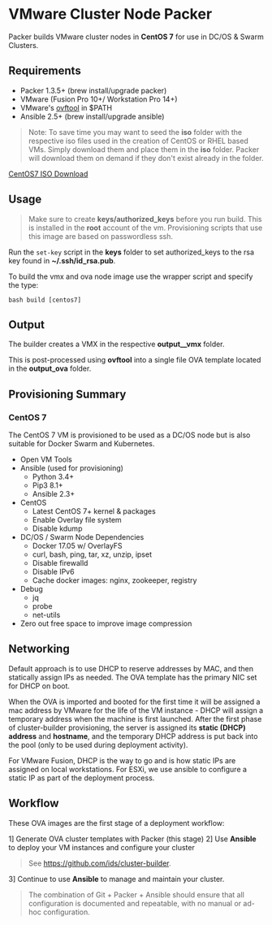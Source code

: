# VMware Cluster Node Packer
Packer builds VMware cluster nodes in **CentOS 7** for use in DC/OS & Swarm Clusters.

## Requirements
  - Packer 1.3.5+ (brew install/upgrade packer)
  - VMware (Fusion Pro 10+/ Workstation Pro 14+)
  - VMware's [ovftool](https://my.vmware.com/web/vmware/details?downloadGroup=OVFTOOL420-OSS&productId=614)  in $PATH
  - Ansible 2.5+ (brew install/upgrade ansible)

> Note: To save time you may want to seed the __iso__ folder with the respective iso files used in the creation of CentOS or RHEL based VMs.  Simply download them and place them in the __iso__ folder. Packer will download them on demand if they don't exist already in the folder.

[CentOS7 ISO Download](http://mirrors.sonic.net/centos/7/isos/x86_64/CentOS-7-x86_64-Minimal-1810.iso)

## Usage
> Make sure to create **keys/authorized_keys** before you run build.  This is installed in the **root** account of the vm.  Provisioning scripts that use this image are based on passwordless ssh.

Run the `set-key` script in the **keys** folder to set authorized_keys to the rsa key found in **~/.ssh/id_rsa.pub**.

To build the vmx and ova node image use the wrapper script and specify the type:

    bash build [centos7]


## Output
The builder creates a VMX in the respective **output_**<centos7>**_vmx** folder.

This is post-processed using **ovftool** into a single file OVA template located in the **output_ova** folder.

## Provisioning Summary
### CentOS 7
The CentOS 7 VM is provisioned to be used as a DC/OS node but is also suitable for Docker Swarm and Kubernetes.

- Open VM Tools
- Ansible (used for provisioning)
  - Python 3.4+
  - Pip3 8.1+
  - Ansible 2.3+
- CentOS
  - Latest CentOS 7+ kernel & packages
  - Enable Overlay file system
  - Disable kdump
- DC/OS / Swarm Node Dependencies
  - Docker 17.05 w/ OverlayFS
  - curl, bash, ping, tar, xz, unzip, ipset
  - Disable firewalld
  - Disable IPv6
  - Cache docker images: nginx, zookeeper, registry
- Debug
  - jq
  - probe
  - net-utils
- Zero out free space to improve image compression

## Networking
Default approach is to use DHCP to reserve addresses by MAC, and then statically assign IPs as needed. The OVA template has the primary NIC set for DHCP on boot.

When the OVA is imported and booted for the first time it will be assigned a mac address by VMware for the life of the VM instance - DHCP will assign a temporary address when the machine is first launched.  After the first phase of cluster-builder provisioning, the server is assigned its **static (DHCP) address** and **hostname**, and the temporary DHCP address is put back into the pool (only to be used during deployment activity).

For VMware Fusion, DHCP is the way to go and is how static IPs are assigned on local workstations. For ESXi, we use ansible to configure a static IP as part of the deployment process.

## Workflow
These OVA images are the first stage of a deployment workflow:

1] Generate OVA cluster templates with Packer (this stage)
2] Use **Ansible** to deploy your VM instances and configure your cluster

> See https://github.com/ids/cluster-builder.

3] Continue to use **Ansible** to manage and maintain your cluster.

> The combination of Git + Packer + Ansible should ensure that all configuration is documented and repeatable, with no manual or ad-hoc configuration.

